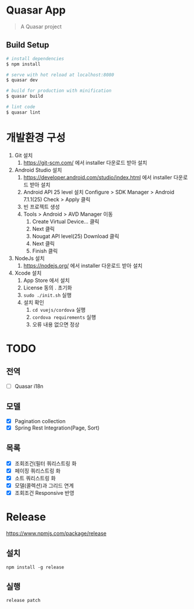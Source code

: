 # Quasar App

> A Quasar project

## Build Setup

``` bash
# install dependencies
$ npm install

# serve with hot reload at localhost:8080
$ quasar dev

# build for production with minification
$ quasar build

# lint code
$ quasar lint
```

# 개발환경 구성

1. Git 설치
   1. https://git-scm.com/ 에서 installer 다운로드 받아 설치
2. Android Studio 설치
   1. https://developer.android.com/studio/index.html 에서 installer 다운로드 받아 설치
   2. Android API 25 level 설치
      Configure > SDK Manager > Android 7.1.1(25) Check > Apply 클릭
   3. 빈 프로젝트 생성
   4. Tools > Android > AVD Manager 이동
      1. Create Virtual Device… 클릭
      2. Next 클릭
      3. Nougat API level(25) Download 클릭
      4. Next 클릭
      5. Finish 클릭
3. NodeJs 설치
   1. https://nodejs.org/ 에서 installer 다운로드 받아 설치
4. Xcode 설치
   1. App Store 에서 설치
   2. License 동의
. 초기화
   1. ```sudo ./init.sh``` 실행
   2. 설치 확인
      1. ```cd vuejs/cordova``` 실행
      2. ```cordova requirements``` 실행
      3. 오류 내용 없으면 정상

# TODO

## 전역
- [ ] Quasar i18n

## 모델
- [x] Pagination collection
- [x] Spring Rest Integration(Page, Sort)

## 목록
- [x] 조회조건(필터 쿼리스트링 화
- [x] 페이징 쿼리스트링 화
- [x] 소트 쿼리스트링 화
- [x] 모델(콜렉션)과 그리드 연계
- [x] 조회조건 Responsive 반영

# Release

https://www.npmjs.com/package/release

## 설치
```
npm install -g release
```

## 실행

```
release patch
```